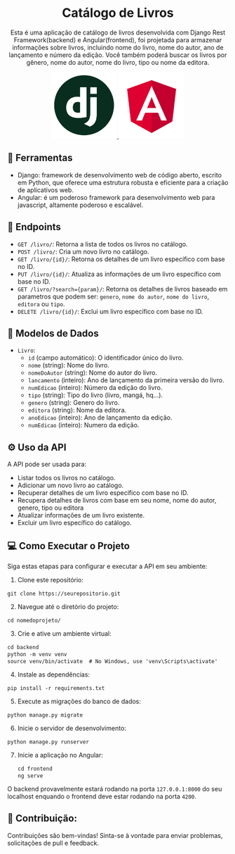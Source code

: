 <h1 align='center'> Catálogo de Livros </h1>

<p align='center'>Esta é uma aplicação de catálogo de livros desenvolvida com Django Rest Framework(backend) e Angular(frontend), foi projetada para armazenar informações sobre livros, incluindo nome do livro, nome do autor, ano de lançamento e número da edição.
Você também poderá buscar os livros por gênero, nome do autor, nome do livro, tipo ou nome da editora.</p>

<div align='center'>
  <a href="https://www.djangoproject.com/" target="_blank">
      <img src="./img/django_logo.png" width="150" height="150" />
  </a>

  <a href="https://angular.io/" target="_blank">
      <img src="./img/angular_logo.png" width="150" height="150" />
  </a>
</div>

## 🔧 Ferramentas

-   Django: framework de desenvolvimento web de código aberto, escrito em Python, que oferece uma estrutura robusta e eficiente para a criação de aplicativos web.
-   Angular: é um poderoso framework para desenvolvimento web para javascript, altamente poderoso e escalável.

## 📍 Endpoints

- `GET /livro/`: Retorna a lista de todos os livros no catálogo.
- `POST /livro/`: Cria um novo livro no catálogo.
- `GET /livro/{id}/`: Retorna os detalhes de um livro específico com base no ID.
- `PUT /livro/{id}/`: Atualiza as informações de um livro específico com base no ID.
- `GET /livro/?search={param}/`: Retorna os detalhes de livros baseado em parametros que podem ser: `genero`, `nome do autor`, `nome do livro`, `editora` ou `tipo`.
- `DELETE /livro/{id}/`: Exclui um livro específico com base no ID.

## 📄 Modelos de Dados

- `Livro`:
  - `id` (campo automático): O identificador único do livro.
  - `nome` (string): Nome do livro.
  - `nomeDoAutor` (string): Nome do autor do livro.
  - `lancamento` (inteiro): Ano de lançamento da primeira versão do livro.
  - `numEdicao` (inteiro): Número da edição do livro.
  - `tipo` (string): Tipo do livro (livro, mangá, hq...).
  - `genero` (string): Genero do livro.
  - `editora` (string): Nome da editora.
  - `anoEdicao` (inteiro): Ano de lançamento da edição.
  - `numEdicao` (inteiro): Numero da edição.

## ⚙️ Uso da API

A API pode ser usada para:

- Listar todos os livros no catálogo.
- Adicionar um novo livro ao catálogo.
- Recuperar detalhes de um livro específico com base no ID.
- Recupera detalhes de livros com base em seu nome, nome do autor, genero, tipo ou editora
- Atualizar informações de um livro existente.
- Excluir um livro específico do catálogo.

## 💻 Como Executar o Projeto

Siga estas etapas para configurar e executar a API em seu ambiente:

1. Clone este repositório:

  ```shell
  git clone https://seurepositorio.git
  ```
2. Navegue até o diretório do projeto:

  ```shell
  cd nomedoprojeto/
  ```
3. Crie e ative um ambiente virtual:

  ```shell
  cd backend
  python -m venv venv
  source venv/bin/activate  # No Windows, use 'venv\Scripts\activate'
  ```
4. Instale as dependências:

  ```shell
  pip install -r requirements.txt
  ```
5. Execute as migrações do banco de dados:

  ```shell
  python manage.py migrate
  ```
6. Inicie o servidor de desenvolvimento:

  ```shell
  python manage.py runserver
  ```
7. Inicie a aplicação no Angular:
    ```shell
    cd frontend
    ng serve
    ```
O backend provavelmente estará rodando na porta `127.0.0.1:8000` do seu localhost enquando o frontend deve estar rodando na porta `4200`.

## 🙏 Contribuição:

Contribuições são bem-vindas! Sinta-se à vontade para enviar problemas, solicitações de pull e feedback.
